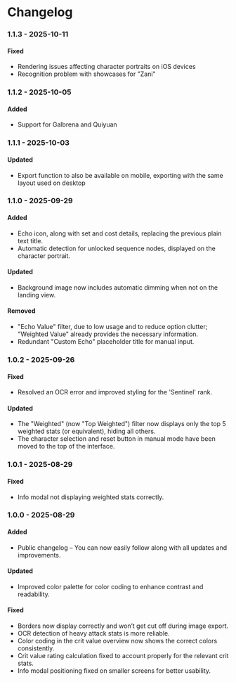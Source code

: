# Changelog

### 1.1.3 - 2025-10-11

#### Fixed

-   Rendering issues affecting character portraits on iOS devices
-   Recognition problem with showcases for "Zani"

### 1.1.2 - 2025-10-05

#### Added

-   Support for Galbrena and Quiyuan

### 1.1.1 - 2025-10-03

#### Updated

-   Export function to also be available on mobile, exporting with the same layout used on desktop

### 1.1.0 - 2025-09-29

#### Added

-   Echo icon, along with set and cost details, replacing the previous plain text title.
-   Automatic detection for unlocked sequence nodes, displayed on the character portrait.

#### Updated

-   Background image now includes automatic dimming when not on the landing view.

#### Removed

-   "Echo Value" filter, due to low usage and to reduce option clutter; "Weighted Value" already provides the necessary information.
-   Redundant "Custom Echo" placeholder title for manual input.

### 1.0.2 - 2025-09-26

#### Fixed

-   Resolved an OCR error and improved styling for the 'Sentinel' rank.

#### Updated

-   The "Weighted" (now "Top Weighted") filter now displays only the top 5 weighted stats (or equivalent), hiding all others.
-   The character selection and reset button in manual mode have been moved to the top of the interface.

### 1.0.1 - 2025-08-29

#### Fixed

-   Info modal not displaying weighted stats correctly.

### 1.0.0 - 2025-08-29

#### Added

-   Public changelog – You can now easily follow along with all updates and improvements.

#### Updated

-   Improved color palette for color coding to enhance contrast and readability.

#### Fixed

-   Borders now display correctly and won’t get cut off during image export.
-   OCR detection of heavy attack stats is more reliable.
-   Color coding in the crit value overview now shows the correct colors consistently.
-   Crit value rating calculation fixed to account properly for the relevant crit stats.
-   Info modal positioning fixed on smaller screens for better usability.
